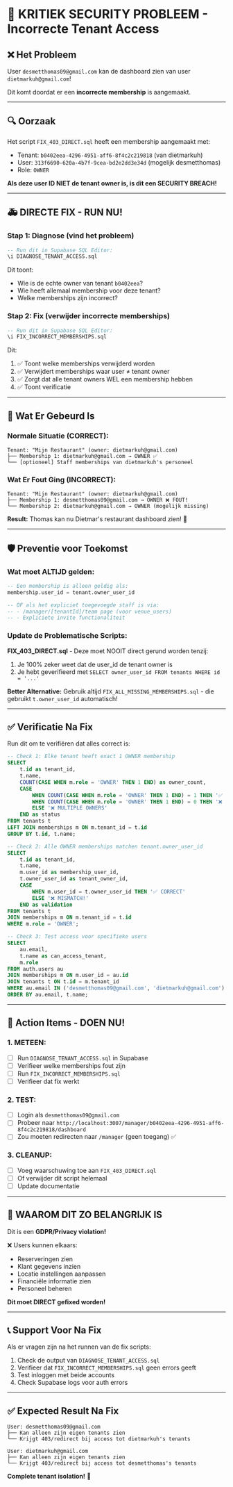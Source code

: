 # 🚨 KRITIEK SECURITY PROBLEEM - Incorrecte Tenant Access

## ❌ Het Probleem

User `desmetthomas09@gmail.com` kan de dashboard zien van user `dietmarkuh@gmail.com`!

Dit komt doordat er een **incorrecte membership** is aangemaakt.

---

## 🔍 Oorzaak

Het script `FIX_403_DIRECT.sql` heeft een membership aangemaakt met:
- Tenant: `b0402eea-4296-4951-aff6-8f4c2c219818` (van dietmarkuh)
- User: `313f6690-620a-4b7f-9cea-bd2e2dd3e34d` (mogelijk desmetthomas)
- Role: `OWNER`

**Als deze user ID NIET de tenant owner is, is dit een SECURITY BREACH!**

---

## 🚑 DIRECTE FIX - RUN NU!

### Stap 1: Diagnose (vind het probleem)
```sql
-- Run dit in Supabase SQL Editor:
\i DIAGNOSE_TENANT_ACCESS.sql
```

Dit toont:
- Wie is de echte owner van tenant `b0402eea`?
- Wie heeft allemaal membership voor deze tenant?
- Welke memberships zijn incorrect?

### Stap 2: Fix (verwijder incorrecte memberships)
```sql
-- Run dit in Supabase SQL Editor:
\i FIX_INCORRECT_MEMBERSHIPS.sql
```

Dit:
1. ✅ Toont welke memberships verwijderd worden
2. ✅ Verwijdert memberships waar user ≠ tenant owner
3. ✅ Zorgt dat alle tenant owners WEL een membership hebben
4. ✅ Toont verificatie

---

## 🔐 Wat Er Gebeurd Is

### Normale Situatie (CORRECT):
```
Tenant: "Mijn Restaurant" (owner: dietmarkuh@gmail.com)
├── Membership 1: dietmarkuh@gmail.com → OWNER ✅
└── [optioneel] Staff memberships van dietmarkuh's personeel
```

### Wat Er Fout Ging (INCORRECT):
```
Tenant: "Mijn Restaurant" (owner: dietmarkuh@gmail.com)
├── Membership 1: desmetthomas09@gmail.com → OWNER ❌ FOUT!
└── Membership 2: dietmarkuh@gmail.com → OWNER (mogelijk missing)
```

**Result:** Thomas kan nu Dietmar's restaurant dashboard zien! 🚨

---

## 🛡️ Preventie voor Toekomst

### Wat moet ALTIJD gelden:
```sql
-- Een membership is alleen geldig als:
membership.user_id = tenant.owner_user_id

-- OF als het expliciet toegevoegde staff is via:
-- - /manager/[tenantId]/team page (voor venue_users)
-- - Expliciete invite functionaliteit
```

### Update de Problematische Scripts:

**FIX_403_DIRECT.sql** - Deze moet NOOIT direct gerund worden tenzij:
1. Je 100% zeker weet dat de user_id de tenant owner is
2. Je hebt geverifieerd met `SELECT owner_user_id FROM tenants WHERE id = '...'`

**Better Alternative:** Gebruik altijd `FIX_ALL_MISSING_MEMBERSHIPS.sql` - die gebruikt `t.owner_user_id` automatisch!

---

## ✅ Verificatie Na Fix

Run dit om te verifiëren dat alles correct is:

```sql
-- Check 1: Elke tenant heeft exact 1 OWNER membership
SELECT 
    t.id as tenant_id,
    t.name,
    COUNT(CASE WHEN m.role = 'OWNER' THEN 1 END) as owner_count,
    CASE 
        WHEN COUNT(CASE WHEN m.role = 'OWNER' THEN 1 END) = 1 THEN '✅ CORRECT'
        WHEN COUNT(CASE WHEN m.role = 'OWNER' THEN 1 END) = 0 THEN '❌ NO OWNER'
        ELSE '❌ MULTIPLE OWNERS'
    END as status
FROM tenants t
LEFT JOIN memberships m ON m.tenant_id = t.id
GROUP BY t.id, t.name;

-- Check 2: Alle OWNER memberships matchen tenant.owner_user_id
SELECT 
    t.id as tenant_id,
    t.name,
    m.user_id as membership_user_id,
    t.owner_user_id as tenant_owner_id,
    CASE 
        WHEN m.user_id = t.owner_user_id THEN '✅ CORRECT'
        ELSE '❌ MISMATCH!'
    END as validation
FROM tenants t
JOIN memberships m ON m.tenant_id = t.id
WHERE m.role = 'OWNER';

-- Check 3: Test access voor specifieke users
SELECT 
    au.email,
    t.name as can_access_tenant,
    m.role
FROM auth.users au
JOIN memberships m ON m.user_id = au.id
JOIN tenants t ON t.id = m.tenant_id
WHERE au.email IN ('desmetthomas09@gmail.com', 'dietmarkuh@gmail.com')
ORDER BY au.email, t.name;
```

---

## 🎯 Action Items - DOEN NU!

### 1. METEEN:
- [ ] Run `DIAGNOSE_TENANT_ACCESS.sql` in Supabase
- [ ] Verifieer welke memberships fout zijn
- [ ] Run `FIX_INCORRECT_MEMBERSHIPS.sql`
- [ ] Verifieer dat fix werkt

### 2. TEST:
- [ ] Login als `desmetthomas09@gmail.com`
- [ ] Probeer naar `http://localhost:3007/manager/b0402eea-4296-4951-aff6-8f4c2c219818/dashboard`
- [ ] Zou moeten redirecten naar `/manager` (geen toegang) ✅

### 3. CLEANUP:
- [ ] Voeg waarschuwing toe aan `FIX_403_DIRECT.sql`
- [ ] Of verwijder dit script helemaal
- [ ] Update documentatie

---

## 🚨 WAAROM DIT ZO BELANGRIJK IS

Dit is een **GDPR/Privacy violation!**

❌ Users kunnen elkaars:
- Reserveringen zien
- Klant gegevens inzien
- Locatie instellingen aanpassen
- Financiële informatie zien
- Personeel beheren

**Dit moet DIRECT gefixed worden!**

---

## 📞 Support Voor Na Fix

Als er vragen zijn na het runnen van de fix scripts:
1. Check de output van `DIAGNOSE_TENANT_ACCESS.sql`
2. Verifieer dat `FIX_INCORRECT_MEMBERSHIPS.sql` geen errors geeft
3. Test inloggen met beide accounts
4. Check Supabase logs voor auth errors

---

## ✅ Expected Result Na Fix

```
User: desmetthomas09@gmail.com
├── Kan alleen zijn eigen tenants zien
└── Krijgt 403/redirect bij access tot dietmarkuh's tenants

User: dietmarkuh@gmail.com
├── Kan alleen zijn eigen tenants zien
└── Krijgt 403/redirect bij access tot desmetthomas's tenants
```

**Complete tenant isolation!** 🔐

